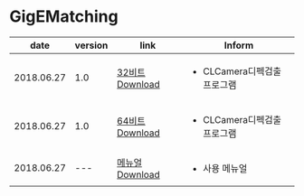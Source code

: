 
# GigEMatching

| date | version | link | Inform |
|---|---|---|-------------|
| 2018.06.27 | 1.0 | [32비트 Download](https://github.com/CREVIS/Camera/raw/master/Tools/DefectCorrection(NEW)/DefectCorrection_v1.0_x86(CLCamera).zip)| <ul><li>CLCamera디펙검출 프로그램<br/></li> |
| 2018.06.27 | 1.0 | [64비트 Download](https://github.com/CREVIS/Camera/raw/master/Tools/DefectCorrection(NEW)/DefectCorrection_v1.0_x64(CLCamera).zip)| <ul><li>CLCamera디펙검출 프로그램<br/></li> |
| 2018.06.27 | --- | [메뉴얼 Download](https://github.com/CREVIS/Camera/raw/master/Tools/DefectCorrection(NEW)/DefectCorrection(NEW)%EB%A9%94%EB%89%B4%EC%96%BC%202018-06-27.pdf)| <ul><li> 사용 메뉴얼<br/></li> |
  
  
